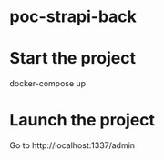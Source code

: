 # poc-strapi-back

# Start the project
docker-compose up

# Launch the project
Go to http://localhost:1337/admin 
